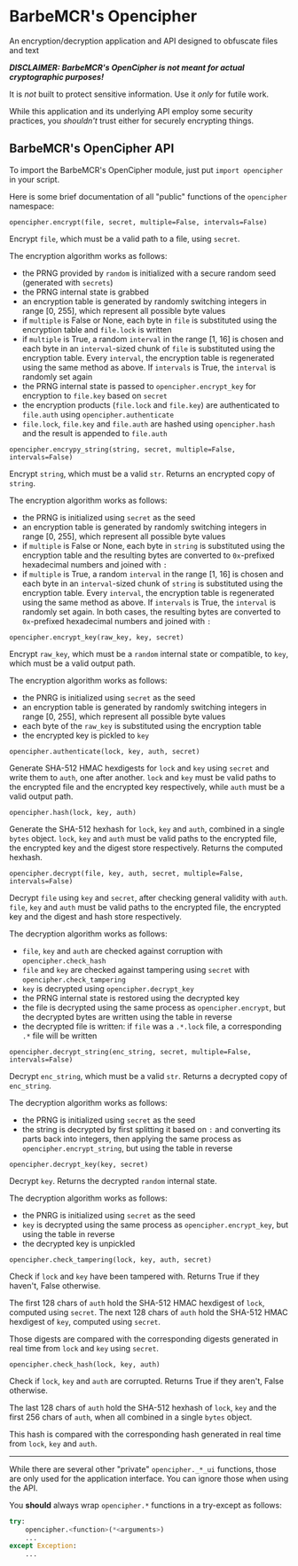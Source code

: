 # BarbeMCR's Opencipher
An encryption/decryption application and API designed to obfuscate files and text

**_DISCLAIMER: BarbeMCR's OpenCipher is not meant for actual cryptographic purposes!_**

It is *not* built to protect sensitive information. Use it *only* for futile work.

While this application and its underlying API employ some security practices, you *shouldn't* trust either for securely encrypting things.

## BarbeMCR's OpenCipher API

To import the BarbeMCR's OpenCipher module, just put `import opencipher` in your script.

Here is some brief documentation of all "public" functions of the `opencipher` namespace:

`opencipher.encrypt(file, secret, multiple=False, intervals=False)`

Encrypt `file`, which must be a valid path to a file, using `secret`.

The encryption algorithm works as follows:
- the PRNG provided by `random` is initialized with a secure random seed (generated with `secrets`)
- the PRNG internal state is grabbed
- an encryption table is generated by randomly switching integers in range [0, 255], which represent all possible byte values
- if `multiple` is False or None, each byte in `file` is substituted using the encryption table and `file.lock` is written
- if `multiple` is True, a random `interval` in the range [1, 16] is chosen and each byte in an `interval`-sized chunk of `file` is substituted using the encryption table. Every `interval`, the encryption table is regenerated using the same method as above. If `intervals` is True, the `interval` is randomly set again
- the PRNG internal state is passed to `opencipher.encrypt_key` for encryption to `file.key` based on `secret`
- the encryption products (`file.lock` and `file.key`) are authenticated to `file.auth` using `opencipher.authenticate`
- `file.lock`, `file.key` and `file.auth` are hashed using `opencipher.hash` and the result is appended to `file.auth`

`opencipher.encrypy_string(string, secret, multiple=False, intervals=False)`

Encrypt `string`, which must be a valid `str`. Returns an encrypted copy of `string`.

The encryption algorithm works as follows:
- the PRNG is initialized using `secret` as the seed
- an encryption table is generated by randomly switching integers in range [0, 255], which represent all possible byte values
- if `multiple` is False or None, each byte in `string` is substituted using the encryption table and the resulting bytes are converted to `0x`-prefixed hexadecimal numbers and joined with `:`
- if `multiple` is True, a random `interval` in the range [1, 16] is chosen and each byte in an `interval`-sized chunk of `string` is substituted using the encryption table. Every `interval`, the encryption table is regenerated using the same method as above. If `intervals` is True, the `interval` is randomly set again. In both cases, the resulting bytes are converted to `0x`-prefixed hexadecimal numbers and joined with `:`

`opencipher.encrypt_key(raw_key, key, secret)`

Encrypt `raw_key`, which must be a `random` internal state or compatible, to `key`, which must be a valid output path.

The encryption algorithm works as follows:
- the PNRG is initialized using `secret` as the seed
- an encryption table is generated by randomly switching integers in range [0, 255], which represent all possible byte values
- each byte of the `raw_key` is substituted using the encryption table
- the encrypted key is pickled to `key`

`opencipher.authenticate(lock, key, auth, secret)`

Generate SHA-512 HMAC hexdigests for `lock` and `key` using `secret` and write them to `auth`, one after another. `lock` and `key` must be valid paths to the encrypted file and the encrypted key respectively, while `auth` must be a valid output path.

`opencipher.hash(lock, key, auth)`

Generate the SHA-512 hexhash for `lock`, `key` and `auth`, combined in a single `bytes` object. `lock`, `key` and `auth` must be valid paths to the encrypted file, the encrypted key and the digest store respectively. Returns the computed hexhash.

`opencipher.decrypt(file, key, auth, secret, multiple=False, intervals=False)`

Decrypt `file` using `key` and `secret`, after checking general validity with `auth`. `file`, `key` and `auth` must be valid paths to the encrypted file, the encrypted key and the digest and hash store respectively.

The decryption algorithm works as follows:
- `file`, `key` and `auth` are checked against corruption with `opencipher.check_hash`
- `file` and `key` are checked against tampering using `secret` with `opencipher.check_tampering`
- `key` is decrypted using `opencipher.decrypt_key`
- the PRNG internal state is restored using the decrypted key
- the file is decrypted using the same process as `opencipher.encrypt`, but the decrypted bytes are written using the table in reverse
- the decrypted file is written: if `file` was a `.*.lock` file, a corresponding `.*` file will be written

`opencipher.decrypt_string(enc_string, secret, multiple=False, intervals=False)`

Decrypt `enc_string`, which must be a valid `str`. Returns a decrypted copy of `enc_string`.

The decryption algorithm works as follows:
- the PRNG is initialized using `secret` as the seed
- the string is decrypted by first splitting it based on `:` and converting its parts back into integers, then applying the same process as `opencipher.encrypt_string`, but using the table in reverse

`opencipher.decrypt_key(key, secret)`

Decrypt `key`. Returns the decrypted `random` internal state.

The decryption algorithm works as follows:
- the PNRG is initialized using `secret` as the seed
- `key` is decrypted using the same process as `opencipher.encrypt_key`, but using the table in reverse
- the decrypted key is unpickled

`opencipher.check_tampering(lock, key, auth, secret)`

Check if `lock` and `key` have been tampered with. Returns True if they haven't, False otherwise.

The first 128 chars of `auth` hold the SHA-512 HMAC hexdigest of `lock`, computed using `secret`. The next 128 chars of `auth` hold the SHA-512 HMAC hexdigest of `key`, computed using `secret`.

Those digests are compared with the corresponding digests generated in real time from `lock` and `key` using `secret`.

`opencipher.check_hash(lock, key, auth)`

Check if `lock`, `key` and `auth` are corrupted. Returns True if they aren't, False otherwise.

The last 128 chars of `auth` hold the SHA-512 hexhash of `lock`, `key` and the first 256 chars of `auth`, when all combined in a single `bytes` object.

This hash is compared with the corresponding hash generated in real time from `lock`, `key` and `auth`.

---

While there are several other "private" `opencipher._*_ui` functions, those are only used for the application interface. You can ignore those when using the API.

You **should** always wrap `opencipher.*` functions in a try-except as follows:

```python
try:
    opencipher.<function>(*<arguments>)
    ...
except Exception:
    ...
```
